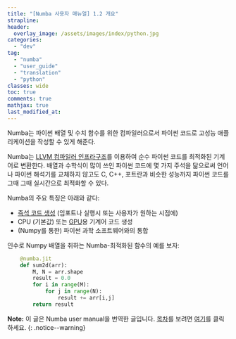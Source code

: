 ```yaml
---
title: "[Numba 사용자 매뉴얼] 1.2 개요"
strapline: 
header:
  overlay_image: /assets/images/index/python.jpg
categories:
  - "dev"
tag:
  - "numba"
  - "user_guide"
  - "translation"
  - "python"
classes: wide
toc: true
comments: true
mathjax: true
last_modified_at: 
---
```


Numba는 파이썬 배열 및 수치 함수를 위한 컴파일러으로서 파이썬 코드로 고성능 애플리케이션을 작성할 수 있게 해준다.

Numba는 [LLVM 컴파일러 인프라구조](http://llvm.org/)를 이용하여 순수 파이썬 코드를 최적화된 기계어로 변환한다. 
배열과 수학식이 많이 쓰인 파이썬 코드에 몇 가지 주석을 닮으로써 언어나 파이썬 해석기를 교체하지 않고도 
C, C++, 포트란과 비슷한 성능까지 파이썬 코드를 그때 그때 실시간으로 최적화할 수 있다.

Numba의 주요 특징은 아래와 같다:

-   [즉석 코드 생성](/dev/numba_user_jit) (임포트나 실행시 또는 사용자가 원하는 시점에)
-   CPU (기본값) 또는 [GPU](http://numba.pydata.org/numba-doc/latest/cuda/index.html)용 기계어 코드 생성
-   (Numpy를 통한) 파이썬 과학 소프트웨어와의 통합

인수로 Numpy 배열을 취하는 Numba-최적화된 함수의 예를 보자:

```python
    @numba.jit
    def sum2d(arr):
        M, N = arr.shape
        result = 0.0
        for i in range(M):
            for j in range(N):
                result += arr[i,j]
        return result
```

**Note:** 
이 글은 Numba user manual을 번역한 글입니다.
[목차](/dev/numba_user_index)를 보려면 [여기](/dev/numba_user_index)를 클릭하세요.
{: .notice--warning}

